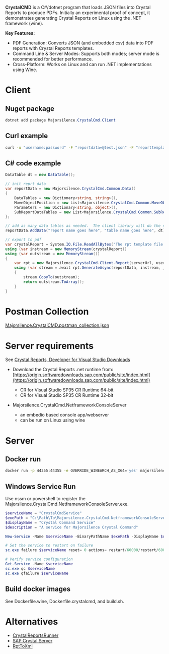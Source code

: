 
**CrystalCMD** is a C#/dotnet program that loads JSON files into Crystal Reports to produce PDFs. Initially an experimental proof of concept, it demonstrates generating Crystal Reports on Linux using the .NET framework (wine).

**Key Features:**

- PDF Generation: Converts JSON (and embedded csv) data into PDF reports with Crystal Reports templates.
- Command Line & Server Modes: Supports both modes; server mode is recommended for better performance.
- Cross-Platform: Works on Linux and can run .NET implementations using Wine.

# Client

## Nuget package
```powershell
dotnet add package Majorsilence.CrystalCmd.Client
```

## Curl example

```bash
curl -u "username:password" -F "reportdata=@test.json" -F "reporttemplate=@the_dataset_report.rpt" http://127.0.0.1:4321/export --output testout.pdf
```

## C# code example
```cs
DataTable dt = new DataTable();

// init reprt data
var reportData = new Majorsilence.CrystalCmd.Common.Data()
{
    DataTables = new Dictionary<string, string>(),
    MoveObjectPosition = new List<Majorsilence.CrystalCmd.Common.MoveObjects>(),
    Parameters = new Dictionary<string, object>(),
    SubReportDataTables = new List<Majorsilence.CrystalCmd.Common.SubReports>()
};

// add as many data tables as needed.  The client library will do the necessary conversions to json/csv.
reportData.AddData("report name goes here", "table name goes here", dt);

// export to pdf
var crystalReport = System.IO.File.ReadAllBytes("The rpt template file path goes here");
using (var instream = new MemoryStream(crystalReport))
using (var outstream = new MemoryStream())
{
    var rpt = new Majorsilence.CrystalCmd.Client.Report(serverUrl, username: "The server username goes here", password: "The server password goes here");
    using (var stream = await rpt.GenerateAsync(reportData, instream, _httpClient))
    {
        stream.CopyTo(outstream);
        return outstream.ToArray();
    }
}
```

# Postman Collection

[Majorsilence.CrystalCMD.postman_collection.json](https://github.com/majorsilence/CrystalCmd/blob/main/Majorsilence.CrystalCMD.postman_collection.json)

# Server requirements

See [Crystal Reports, Developer for Visual Studio Downloads](https://help.sap.com/docs/SUPPORT_CONTENT/crystalreports/3354091173.html)

- Download the Crystal Reports .net runtime from: [https://origin.softwaredownloads.sap.com/public/site/index.html](https://origin.softwaredownloads.sap.com/public/site/index.html)
  - CR for Visual Studio SP35 CR Runtime 64-bit
  - CR for Visual Studio SP35 CR Runtime 32-bit

- Majorsilence.CrystalCmd.NetframeworkConsoleServer
  - an embedio based console app/webserver
  - can be run on Linux using wine

# Server

## Docker run
```bash
docker run -p 44355:44355 -e OVERRIDE_WINEARCH_AS_X64='yes' majorsilence/dotnet_framework_wine_crystalcmd:1.0.25-alpine
```

## Windows Service Run

Use nssm or powershell to register the Majorsilence.CrystalCmd.NetframeworkConsoleServer.exe.

```powershell
$serviceName = "CrystalCmdService"
$exePath = "C:\Path\To\Majorsilence.CrystalCmd.NetframeworkConsoleServer.exe"
$displayName = "Crystal Command Service"
$description = "A service for Majorsilence Crystal Command"

New-Service -Name $serviceName -BinaryPathName $exePath -DisplayName $displayName -Description $description -StartupType Automatic

# Set the service to restart on failure
sc.exe failure $serviceName reset= 0 actions= restart/60000/restart/60000/restart/60000

# Verify service configuration
Get-Service -Name $serviceName
sc.exe qc $serviceName
sc.exe qfailure $serviceName
```


## Build docker images

See Dockerfile.wine, Dockerfile.crystalcmd, and build.sh.

# Alternatives

- [CrystalReportsRunner](https://github.com/gerardo-lijs/CrystalReportsRunner)
- [SAP Crystal Server](https://www.sap.com/canada/products/technology-platform/crystal-server.html)
- [RptToXml](https://github.com/ajryan/RptToXml)
